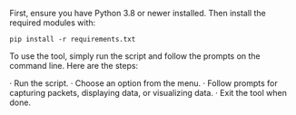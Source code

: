 First, ensure you have Python 3.8 or newer installed. Then install the required modules with:
```
pip install -r requirements.txt
```

To use the tool, simply run the script and follow the prompts on the command line. Here are the steps:

· Run the script.
· Choose an option from the menu.
· Follow prompts for capturing packets, displaying data, or visualizing data.
· Exit the tool when done.
